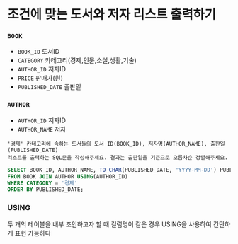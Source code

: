 # 조건에 맞는 도서와 저자 리스트 출력하기

### `BOOK`
- `BOOK_ID` 도서ID
- `CATEGORY` 카테고리(경제,인문,소설,생활,기술)
- `AUTHOR_ID` 저자ID
- `PRICE` 판매가(원)
- `PUBLISHED_DATE` 출판일

### `AUTHOR`
- `AUTHOR_ID` 저자ID
- `AUTHOR_NAME` 저자

```
'경제' 카테고리에 속하는 도서들의 도서 ID(BOOK_ID), 저자명(AUTHOR_NAME), 출판일(PUBLISHED_DATE)
리스트를 출력하는 SQL문을 작성해주세요. 결과는 출판일을 기준으로 오름차순 정렬해주세요.
```

```SQL
SELECT BOOK_ID, AUTHOR_NAME, TO_CHAR(PUBLISHED_DATE, 'YYYY-MM-DD') PUBLISHED_DATE
FROM BOOK JOIN AUTHOR USING(AUTHOR_ID)
WHERE CATEGORY = '경제'
ORDER BY PUBLISHED_DATE;
```

### USING
두 개의 테이블을 내부 조인하고자 할 때 컬럼명이 같은 경우 USING을 사용하여 간단하게 표현 가능하다
